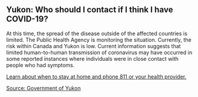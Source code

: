 ## Yukon: Who should I contact if I think I have COVID-19?

At this time, the spread of the disease outside of the affected countries is limited. The Public Health Agency is monitoring the situation. Currently, the risk within Canada and Yukon is low. Current information suggests that limited human-to-human transmission of coronavirus may have occurred in some reported instances where individuals were in close contact with people who had symptoms.

[Learn about when to stay at home and phone 811 or your health provider.](https://yukon.ca/novel-coronavirus#learn-more-and-protect-yourself)

[Source: Government of Yukon](https://yukon.ca/en/information-about-novel-coronavirus-yukoners)

